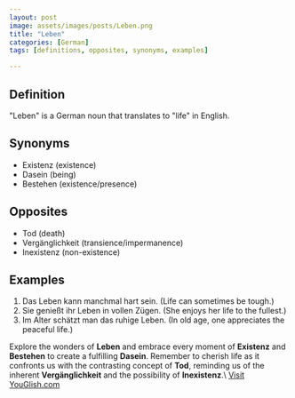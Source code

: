 ```yaml
---
layout: post
image: assets/images/posts/Leben.png
title: "Leben"
categories: [German]
tags: [definitions, opposites, synonyms, examples]

---
```


## Definition
"Leben" is a German noun that translates to "life" in English.

## Synonyms
- Existenz (existence)
- Dasein (being)
- Bestehen (existence/presence)
  
## Opposites
- Tod (death)
- Vergänglichkeit (transience/impermanence)
- Inexistenz (non-existence)

## Examples
1. Das Leben kann manchmal hart sein. (Life can sometimes be tough.)
2. Sie genießt ihr Leben in vollen Zügen. (She enjoys her life to the fullest.)
3. Im Alter schätzt man das ruhige Leben. (In old age, one appreciates the peaceful life.)

Explore the wonders of **Leben** and embrace every moment of **Existenz** and **Bestehen** to create a fulfilling **Dasein**. Remember to cherish life as it confronts us with the contrasting concept of **Tod**, reminding us of the inherent **Vergänglichkeit** and the possibility of **Inexistenz**.\ <a id="yg-widget-0" class="youglish-widget" data-query="Leben" data-lang="german" data-components="8412" data-auto-start="0" data-bkg-color="theme_light" data-title="How%20to%20pronounce%20Leben%20in%20German"  rel="nofollow" href="https://youglish.com">Visit YouGlish.com</a><script async src="https://youglish.com/public/emb/widget.js" charset="utf-8"></script>